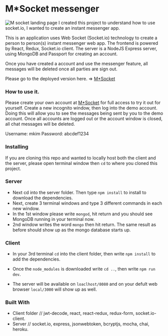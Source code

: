 # M*Socket messenger
![M socket landing page](https://user-images.githubusercontent.com/7282802/44547683-c1d26680-a6d0-11e8-9592-641fdbfc1fb5.png)
I created this project to understand how to use socket.io, I wanted to create an instant messenger app.

This is an application uses Web Socket (Socket.io) technology to create a person to person(s) instant messenger web app. The frontend is powered by React, Redux, Socket.io client. The server is a NodeJS Express server, using MongoDB and Passport for creating an account.

Once you have created a account and use the messenger feature, all messages will be deleted once all parties are sign out.

Please go to the deployed version here. => <a href="https://m-socket-messenger.herokuapp.com/">M*Socket</a>

### How to use it.

Please create your own account at <a href="https://m-socket-messenger.herokuapp.com/">M*Socket</a> for full access to try it out for yourself. Create a new incognito window, then log into the demo account. Doing this will allow you to see the messages being sent by you to the demo account. Once all accounts are logged out or the account window is closed, all chat messages will be deleted.

Username: mkim
Password: abcdef1234


### Installing

If you are cloning this repo and wanted to locally host both the client and the server, please open terminal window then ```cd``` to where you cloned this project. 

### Server

* Next cd into the server folder. Then type ```npm install``` to install to download the dependencies. 
* Next, create 3 terminal windows and type 3 different commands in each new window. 
* In the 1st window please write ```mongod```, hit return and you should see MongoDB running in your terminal now. 
* 2nd window writes the word ```mongo``` then hit return. The same result as before should show up as the mongo database starts up. 

### Client

* In your 3rd terminal ```cd``` into the client folder, then write ```npm install``` to add the dependencies.
* Once the ```node_modules``` is downloaded write ```cd ..```, then write ```npm run dev```. 

* The server will be available on ```loaclhost/8080``` and on your defult web browser ```local/3000``` will show up as well.

### Built With

* Client folder // jwt-decode, react, react-redux, redux-form, socket.io-client.
* Server // socket.io, express, jsonwebtoken, bcryptjs, mocha, chai, heroku.
